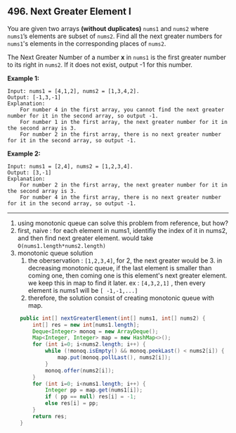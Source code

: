 ## 496. Next Greater Element I

You are given two arrays **(without duplicates)** `nums1` and `nums2` where `nums1`’s elements are subset of `nums2`. Find all the next greater numbers for `nums1`'s elements in the corresponding places of `nums2`. 

The Next Greater Number of a number **x** in `nums1` is the first greater number to its right in `nums2`. If it does not exist, output -1 for this number.

**Example 1:**

```
Input: nums1 = [4,1,2], nums2 = [1,3,4,2].
Output: [-1,3,-1]
Explanation:
    For number 4 in the first array, you cannot find the next greater number for it in the second array, so output -1.
    For number 1 in the first array, the next greater number for it in the second array is 3.
    For number 2 in the first array, there is no next greater number for it in the second array, so output -1.
```



**Example 2:**

```
Input: nums1 = [2,4], nums2 = [1,2,3,4].
Output: [3,-1]
Explanation:
    For number 2 in the first array, the next greater number for it in the second array is 3.
    For number 4 in the first array, there is no next greater number for it in the second array, so output -1.
```

----

1. using monotonic queue can solve this problem from reference, but how?
2. first, naive : for each element in nums1, identifiy the index of it in nums2, and then find next greater element. would take `O(nums1.length*nums2.length)`
3. monotonic queue solution
   1. the oberservation : `[1,2,3,4]`, for 2, the next greater would be 3. in decreasing monotonic queue, if the last element is smaller than coming one, then coming one is this element's next greater element. we keep this in map to find it later. ex : `[4,3,2,1]` , then every element is nums1 will be `[ -1,-1,...]`
   2. therefore, the solution consist of creating monotonic queue with map.

```java
    public int[] nextGreaterElement(int[] nums1, int[] nums2) {
        int[] res = new int[nums1.length];
        Deque<Integer> monoq = new ArrayDeque();
        Map<Integer, Integer> map = new HashMap<>();
        for (int i=0; i<nums2.length; i++) {
            while (!monoq.isEmpty() && monoq.peekLast() < nums2[i]) {
                map.put(monoq.pollLast(), nums2[i]);
            } 
            monoq.offer(nums2[i]);
        }
        for (int i=0; i<nums1.length; i++) {
            Integer pp = map.get(nums1[i]);
            if ( pp == null) res[i] = -1;
            else res[i] = pp;
        }
        return res;
    }
```

